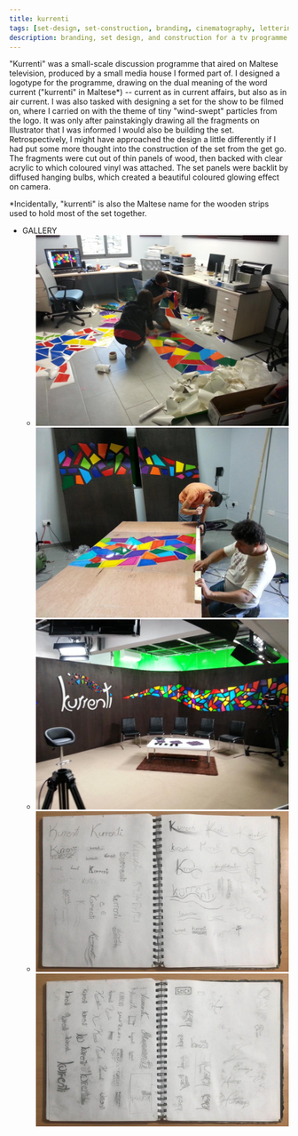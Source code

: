 ```yaml
---
title: kurrenti
tags: [set-design, set-construction, branding, cinematography, lettering]
description: branding, set design, and construction for a tv programme
---
```


"Kurrenti" was a small-scale discussion programme that aired on Maltese television, produced by a small media house I formed part of. I designed a logotype for the programme, drawing on the dual meaning of the word current ("kurrenti" in Maltese*) -- current as in current affairs, but also as in air current. I was also tasked with designing a set for the show to be filmed on, where I carried on with the theme of tiny "wind-swept" particles from the logo. It was only after painstakingly drawing all the fragments on Illustrator that I was informed I would also be building the set. Retrospectively, I might have approached the design a little differently if I had put some more thought into the construction of the set from the get go. The fragments were cut out of thin panels of wood, then backed with clear acrylic to which coloured vinyl was attached. The set panels were backlit by diffused hanging bulbs, which created a beautiful coloured glowing effect on camera.

*Incidentally, "kurrenti" is also the Maltese name for the wooden strips used to hold most of the set together.

- GALLERY
  - ![Working on the set](./_assets/kurrenti-1.jpg)
    ![Working on the set](./_assets/kurrenti-2.jpg)
  - ![Completed set](./_assets/kurrenti-3.jpg)
  - ![Logo sketches](./_assets/kurrenti-sketches-1.jpg)
    ![Logo sketches](./_assets/kurrenti-sketches-2.jpg)
